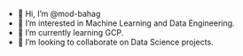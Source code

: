 - 👋 Hi, I’m @mod-bahag
- 👀 I’m interested in Machine Learning and Data Engineering.
- 🌱 I’m currently learning GCP.
- 💞️ I’m looking to collaborate on Data Science projects.

<!---
mod-bahag/mod-bahag is a ✨ special ✨ repository because its `README.md` (this file) appears on your GitHub profile.
You can click the Preview link to take a look at your changes.
--->
